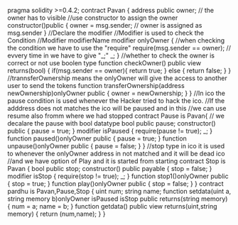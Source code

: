 pragma solidity >=0.4.2;
contract Pavan {
    address public owner;
    // the owner has to visible
    //use constructor to assign the owner
    constructor()public  {
        owner = msg.sender;
        // owner is assigned as msg.sender
    }
    //Declare the modifier
    //Modifier is used to check the Condition
    //Modifier modifierName
    modifier onlyOwner {
        //when checking the condition we have to use the "require"
        require(msg.sender == owner);
        // evvery time in we have to give "_;"
        _;
    }
    //whether to check the owner is correct or not use boolen type
    function checkOwner() public view returns(bool) {
       if(msg.sender == owner){
           return true;
       } else {
           return false;
       }
    }
    //trannsferOwnership means the onlyOwner will give the access to another user to send the tokens
    function transferOwnership(address newOwnership)onlyOwner public {
        owner = newOwnership;
    }
}
//In ico the pause condition is used whenever the Hacker tried to hack the ico. 
//If the adddress does not matches the ico will be paused and in this 
//we can use resume also fromm where we had stopped
contract Pause is Pavan{
    // we decalare the pause with bool datatype
    bool public pause;
    constructor() public {
        pause = true;
    }
    modifier isPaused {
        require(pause != true);
        _;
    }
    function paused()onlyOwner public {
        pause = true;
    }
    function unpause()onlyOwner public {
        pause = false;
    }
}
//stop type in ico it is used to whenever the onlyOwner address in not matched and it will be dead ico
//and we have option of Play and it is started from starting
contract Stop is Pavan {
    bool public stop;
    constructor() public payable {
        stop = false;
    }
    modifier isStop {
        require(stop != true);
        _;
    }
    function stop1()onlyOwner public {
        stop = true;
    }
    function play()onlyOwner public {
        stop = false;
    }
}
contract pardhu is Pavan,Pause,Stop {
    uint num;
    string name;
    function setdata(uint a, string memory b)onlyOwner isPaused isStop public returns(string memory) {
         num = a;
         name = b;
    }
    function getdata() public view returns(uint,string memory) {
        return (num,name);
    }
}
